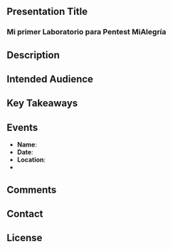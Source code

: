 ## Presentation Title
### Mi primer Laboratorio para Pentest MiAlegría

## Description
 
## Intended Audience
 
## Key Takeaways
 
## Events
- **Name**: 
- **Date**:  
- **Location**:
- 
## Comments

## Contact

## License
